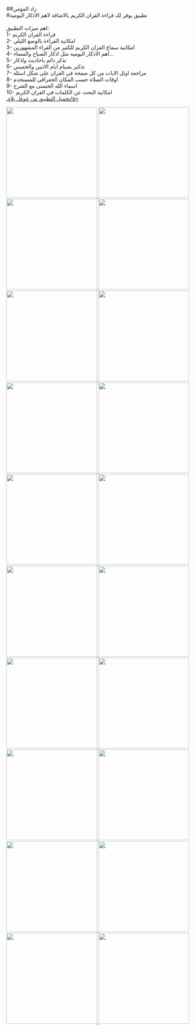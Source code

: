 ##زاد المؤمن
</br>#تطبيق يوفر لك قراءة القران الكريم بالاضافة لاهم الاذكار اليومية
</br></br>اهم ميزات التطبيق:
</br>1- قراءة القران الكريم
</br>2- امكانية القراءة بالوضع الليلي
</br>3- امكانية سماع القران الكريم للكثير من القراء المشهورين
</br>4- اهم الاذكار اليومية مثل اذكار الصباح والمساء...
</br>5- تذكر دائم باحاديث واذكار 
</br>6- تذكير بصيام ايام الاثنين والخميس
</br>7- مراجعة اوئل الايات من كل صفحة في القران على شكل اسئلة
</br>8- اوقات الصلاة حسب المكان الجغرافي للمستخدم
</br>9- اسماء الله الحسنى مع الشرح
</br>10- امكانية البحث عن الكلمات في القران الكريم
</br>
<a href="#">تحميل التطبيق من غوغل بلاي/a>
</br>
<div display: flex>
  <img src="https://user-images.githubusercontent.com/96287253/204239110-751bb7fa-8837-4037-ae18-03496d25f0b6.jpg"width="240 >
  <img src="https://user-images.githubusercontent.com/96287253/204239066-dfd64bb9-9c93-44ab-9cf4-82d32a662023.jpg" width="240" >
  <img src="https://user-images.githubusercontent.com/96287253/204239910-d94e6efc-be54-4465-8356-a0ef3d7b5feb.jpg" width="240" >
  <img src="https://user-images.githubusercontent.com/96287253/204240589-7ce6d501-55f8-4742-bf11-685c78060f49.jpg" width="240" >
  <img src="https://user-images.githubusercontent.com/96287253/204239965-2d8a98c7-11b3-4286-8188-00d6b3edebcc.jpg" width="240" >
  <img src="https://user-images.githubusercontent.com/96287253/204239999-3c82b057-3767-43fd-8a04-b601a46279d6.jpg" width="240" >
  <img src="https://user-images.githubusercontent.com/96287253/204240002-ae363b6e-bd80-4707-9297-ee32de512b05.jpg" width="240" >
  <img src="https://user-images.githubusercontent.com/96287253/204240005-7a42f519-f553-41a1-a290-e478c4682b38.jpg" width="240" >
  <img src="https://user-images.githubusercontent.com/96287253/204240011-57c07424-9917-477f-8320-7432657e0e28.jpg" width="240" >
  <img src="https://user-images.githubusercontent.com/96287253/204240016-ca3efbc8-14db-4fc2-a4f0-257be94e4d32.jpg" width="240" >
  <img src="https://user-images.githubusercontent.com/96287253/204240019-c9527260-677c-410c-856a-e0c1ae543ec1.jpg" width="240" >
  <img src="https://user-images.githubusercontent.com/96287253/204240020-d7e7510d-267d-46d2-a8ad-fcba71b72f4b.jpg" width="240" >
  <img src="https://user-images.githubusercontent.com/96287253/204240025-ac87afc7-6246-4e76-90f0-434990cc26e5.jpg" width="240" >
  <img src="https://user-images.githubusercontent.com/96287253/204240033-56c76f2c-7154-4dfe-9ef1-e3c99118f27f.jpg" width="240" >
  <img src="https://user-images.githubusercontent.com/96287253/204240544-6a18e6cc-00de-4fd5-8d61-2944760a0502.jpg" width="240" >
  <img src="https://user-images.githubusercontent.com/96287253/204240555-bb8e2a0f-a87c-444f-b3c5-8a605ad65523.jpg" width="240" >
  <img src="https://user-images.githubusercontent.com/96287253/204240560-49c8819a-1cce-4484-a8c3-708801b6649c.jpg" width="240" >
  <img src="https://user-images.githubusercontent.com/96287253/204240054-84cadc50-5252-41cf-8dc9-6eef20feae3b.jpg" width="240" >
  <img src="https://user-images.githubusercontent.com/96287253/204239987-c38d4ea8-fa0a-4ca7-85c3-f678c109f084.jpg" width="240" >
  <img src="https://user-images.githubusercontent.com/96287253/204239992-441b1ac4-e239-482b-9107-1730da7b964c.jpg" width="240" >
  <img src="https://user-images.githubusercontent.com/96287253/204239997-9ed5b418-0569-4884-8bcd-0185275c5a91.jpg" width="240" >
</div>

